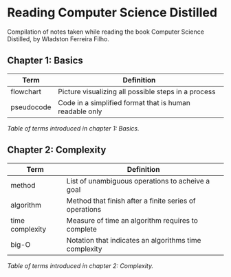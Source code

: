# Reading Computer Science Distilled

Compilation of notes taken while reading the book Computer Science Distilled, by Wladston Ferreira Filho.

## Chapter 1: Basics

| Term            | Definition                                                 |
| ---             | ---                                                        |
| flowchart       | Picture visualizing all possible steps in a process        |
| pseudocode      | Code in a simplified format that is human readable only    |

*Table of terms introduced in chapter 1: Basics.*

## Chapter 2: Complexity

| Term            | Definition                                                 |
| ---             | ---                                                        |
| method          | List of unambiguous operations to acheive a goal           |
| algorithm       | Method that finish after a finite series of operations     |
| time complexity | Measure of time an algorithm requires to complete          |
| big-O           | Notation that indicates an algorithms time complexity      |

*Table of terms introduced in chapter 2: Complexity.*
